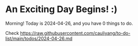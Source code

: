 # An Exciting Day Begins! :)

Morning! Today is 2024-04-26, and you have 0 things to do.

Check https://raw.githubusercontent.com/cauliyang/to-do-list/main/todos/2024-04-26.md